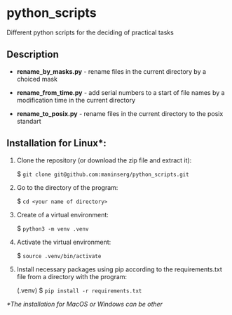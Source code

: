 # python_scripts

Different python scripts for the deciding of practical tasks


## Description

- **rename_by_masks.py** - rename files in the current directory by a choiced mask

- **rename_from_time.py** - add serial numbers to a start of file names by a modification time in the current directory

- **rename_to_posix.py** - rename files in the current directory to the posix standart


## Installation for Linux*:

1. Clone the repository (or download the zip file and extract it):

    $ `git clone git@github.com:maninserg/python_scripts.git`
    
2. Go to the directory of the program:
   
    $ `cd <your name of directory>`

2. Create of a virtual environment:

    $ `python3 -m venv .venv`
    
3. Activate the virtual environment:

    $ `source .venv/bin/activate`

3. Install necessary packages using pip according to the requirements.txt file from a directory with the program:

    (.venv) $ `pip install -r requirements.txt`

<i>*The installation for MacOS or Windows can be other</i>
